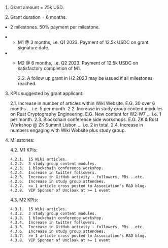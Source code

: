 1.  Grant amount = 25k USD.

2.  Grant duration = 6 months.  

* 2 milestones.  50% payment per milestone.

* * M1 @ 3 months, i.e. Q1 2023.  Payment of 12.5k USDC on grant signature date.
* * M2 @ 6 months, i.e. Q2 2023.  Payment of 12.5k USDC on satisfactory completion of M1.

	2.2.  A follow up grant in H2 2023 may be issued if all milestones reached.

3.  KPIs suggested by grant applicant:

	2.1.  Increase in number of articles within Wiki Website.  E.G. 30 over 6 months ... i.e. 5 per month.
	2.2.  Increase in study group content modules on Rust Cryptography Engineering.  E.G. New content for W2-W7 ... i.e. 1 per month.
	2.3.  Blockchain conference side workshops.  E.G. ZK & Rust Workshop @ ZK Summit Lisbon ... i.e. 2 in total.
	2.4.  Increase in numbers engaging with Wiki Website plus study group.

4.  Milestones:

	4.2.  M1 KPIs:

		4.2.1.  15 Wiki articles.
		4.2.2.  3 study group content modules.
		4.2.3.	1 blockchain conference workshop.
		4.2.4.	Increase in twitter followers.
		4.2.5.	Increase in GitHub activity - followers, PRs ..etc.
		4.2.6.	Increase in study group attendees.
		4.2.7.	>= 1 article cross posted to Association's R&D blog.
		4.2.8.	VIP Sponsor of Uncloak at >= 1 event

	4.3.  M2 KPIs:

		4.3.1.	15 Wiki articles.
		4.3.2.	3 study group content modules.
		4.3.3.	1 blockchain conference workshop.
		4.3.4.	Increase in twitter followers.
		4.3.5.	Increase in GitHub activity - followers, PRs ..etc.
		4.3.6.	Increase in study group attendees.
		4.3.7.	>= 1 article cross posted to Association's R&D blog.
		4.3.8.	VIP Sponsor of Uncloak at >= 1 event
